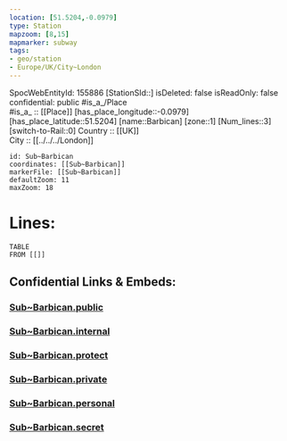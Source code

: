 ```yaml
---
location: [51.5204,-0.0979] 
type: Station 
mapzoom: [8,15] 
mapmarker: subway 
tags:
- geo/station
- Europe/UK/City~London
---
```

SpocWebEntityId: 155886
[StationSId::] 
isDeleted: false
isReadOnly: false
confidential: public
#is_a_/Place  
#is_a_ :: [[Place]] 
[has_place_longitude::-0.0979] 
[has_place_latitude::51.5204] 
[name::Barbican] 
[zone::1] 
[Num_lines::3] 
[switch-to-Rail::0] 
Country :: [[UK]]  
City :: [[../../../London]]  


```leaflet
id: Sub~Barbican
coordinates: [[Sub~Barbican]] 
markerFile: [[Sub~Barbican]] 
defaultZoom: 11 
maxZoom: 18
```


# Lines: 
```dataview
TABLE 
FROM [[]] 
```


## Confidential Links & Embeds: 

### [Sub~Barbican.public](/_public/\Earth\Continent\Europe\Europe~North\UK\England\Regions~England\London,Greater\cities~GreaterLondon\Underground\StationSub~Barbican.public.md) 

### [Sub~Barbican.internal](/_internal/\Earth\Continent\Europe\Europe~North\UK\England\Regions~England\London,Greater\cities~GreaterLondon\Underground\StationSub~Barbican.internal.md) 

### [Sub~Barbican.protect](/_protect/\Earth\Continent\Europe\Europe~North\UK\England\Regions~England\London,Greater\cities~GreaterLondon\Underground\StationSub~Barbican.protect.md) 

### [Sub~Barbican.private](/_private/\Earth\Continent\Europe\Europe~North\UK\England\Regions~England\London,Greater\cities~GreaterLondon\Underground\StationSub~Barbican.private.md) 

### [Sub~Barbican.personal](/_personal/\Earth\Continent\Europe\Europe~North\UK\England\Regions~England\London,Greater\cities~GreaterLondon\Underground\StationSub~Barbican.personal.md) 

### [Sub~Barbican.secret](/_secret/\Earth\Continent\Europe\Europe~North\UK\England\Regions~England\London,Greater\cities~GreaterLondon\Underground\StationSub~Barbican.secret.md)

